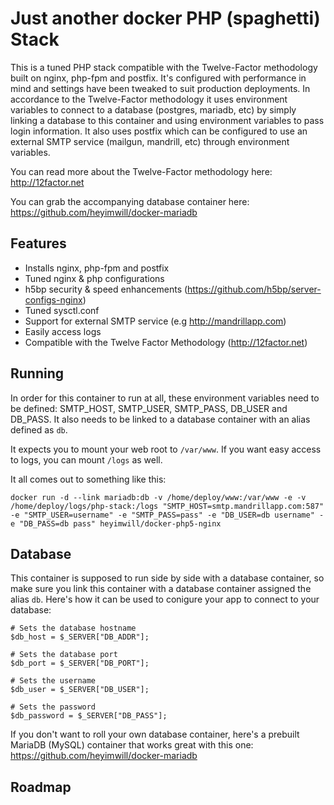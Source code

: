 Just another docker PHP (spaghetti) Stack
=================

This is a tuned PHP stack compatible with the Twelve-Factor methodology built on nginx, php-fpm and postfix. It's configured with performance in mind and settings have been tweaked to suit production deployments. In accordance to the Twelve-Factor methodology it uses environment variables to connect to a database (postgres, mariadb, etc) by simply linking a database to this container and using environment variables to pass login information. It also uses postfix which can be configured to use an external SMTP service (mailgun, mandrill, etc) through environment variables.

You can read more about the Twelve-Factor methodology here: http://12factor.net

You can grab the accompanying database container here: https://github.com/heyimwill/docker-mariadb

## Features
* Installs nginx, php-fpm and postfix
* Tuned nginx & php configurations
* h5bp security & speed enhancements (https://github.com/h5bp/server-configs-nginx)
* Tuned sysctl.conf
* Support for external SMTP service (e.g http://mandrillapp.com)
* Easily access logs
* Compatible with the Twelve Factor Methodology (http://12factor.net)

## Running
In order for this container to run at all, these environment variables need to be defined: SMTP_HOST, SMTP_USER, SMTP_PASS, DB_USER and DB_PASS. It also needs to be linked to a database container with an alias defined as ```db```.

It expects you to mount your web root to ```/var/www```. If you want easy access to logs, you can mount ```/logs``` as well.

It all comes out to something like this:
```
docker run -d --link mariadb:db -v /home/deploy/www:/var/www -e -v /home/deploy/logs/php-stack:/logs "SMTP_HOST=smtp.mandrillapp.com:587" -e "SMTP_USER=username" -e "SMTP_PASS=pass" -e "DB_USER=db username" -e "DB_PASS=db pass" heyimwill/docker-php5-nginx
```

## Database
This container is supposed to run side by side with a database container, so make sure you link this container with a database container assigned the alias ```db```. Here's how it can be used to conigure your app to connect to your database:
```
# Sets the database hostname
$db_host = $_SERVER["DB_ADDR"];

# Sets the database port
$db_port = $_SERVER["DB_PORT"];

# Sets the username
$db_user = $_SERVER["DB_USER"];

# Sets the password
$db_password = $_SERVER["DB_PASS"];
```

If you don't want to roll your own database container, here's a prebuilt MariaDB (MySQL) container that works great with this one: https://github.com/heyimwill/docker-mariadb


## Roadmap


